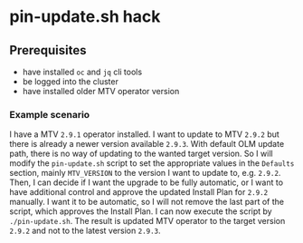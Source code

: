 # pin-update.sh hack
## Prerequisites
- have installed `oc` and `jq` cli tools
- be logged into the cluster
- have installed older MTV operator version
### Example scenario

I have a MTV `2.9.1` operator installed. I want to update to MTV `2.9.2` but there is already a newer version available `2.9.3`. With default OLM update path, there is no way of updating to the wanted target version. So I will modify the `pin-update.sh` script to set the appropriate values in the `Defaults` section, mainly `MTV_VERSION` to the version I want to update to, e.g. `2.9.2`. Then, I can decide if I want the upgrade to be fully automatic, or I want to have additional control and approve the updated Install Plan for `2.9.2` manually. I want it to be automatic, so I will not remove the last part of the script, which approves the Install Plan. I can now execute the script by `./pin-update.sh`. The result is updated MTV operator to the target version `2.9.2` and not to the latest version `2.9.3`.
